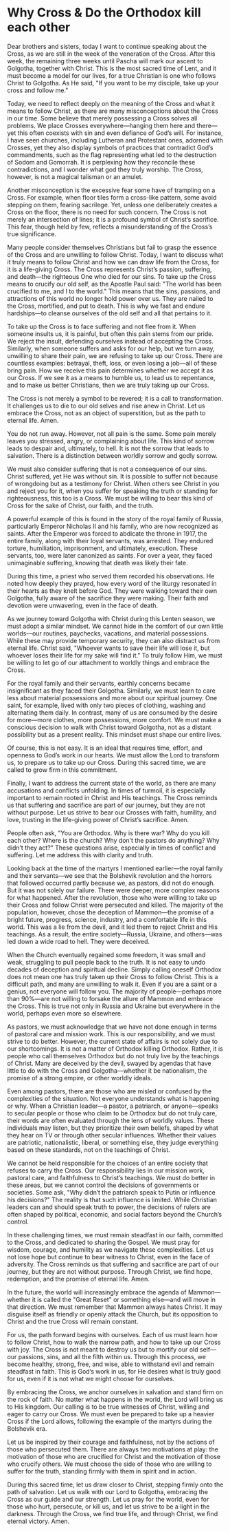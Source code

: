 # Why Cross & Do the Orthodox kill each other

Dear brothers and sisters, today I want to continue speaking about the Cross, as we are still in the week of the veneration of the Cross. After this week, the remaining three weeks until Pascha will mark our ascent to Golgotha, together with Christ. This is the most sacred time of Lent, and it must become a model for our lives, for a true Christian is one who follows Christ to Golgotha. As He said, "If you want to be my disciple, take up your cross and follow me."

Today, we need to reflect deeply on the meaning of the Cross and what it means to follow Christ, as there are many misconceptions about the Cross in our time. Some believe that merely possessing a Cross solves all problems. We place Crosses everywhere—hanging them here and there—yet this often coexists with sin and even defiance of God’s will. For instance, I have seen churches, including Lutheran and Protestant ones, adorned with Crosses, yet they also display symbols of practices that contradict God’s commandments, such as the flag representing what led to the destruction of Sodom and Gomorrah. It is perplexing how they reconcile these contradictions, and I wonder what god they truly worship. The Cross, however, is not a magical talisman or an amulet.

Another misconception is the excessive fear some have of trampling on a Cross. For example, when floor tiles form a cross-like pattern, some avoid stepping on them, fearing sacrilege. Yet, unless one deliberately creates a Cross on the floor, there is no need for such concern. The Cross is not merely an intersection of lines; it is a profound symbol of Christ’s sacrifice. This fear, though held by few, reflects a misunderstanding of the Cross’s true significance.

Many people consider themselves Christians but fail to grasp the essence of the Cross and are unwilling to follow Christ. Today, I want to discuss what it truly means to follow Christ and how we can draw life from the Cross, for it is a life-giving Cross. The Cross represents Christ’s passion, suffering, and death—the righteous One who died for our sins. To take up the Cross means to crucify our old self, as the Apostle Paul said: "The world has been crucified to me, and I to the world." This means that the sins, passions, and attractions of this world no longer hold power over us. They are nailed to the Cross, mortified, and put to death. This is why we fast and endure hardships—to cleanse ourselves of the old self and all that pertains to it.

To take up the Cross is to face suffering and not flee from it. When someone insults us, it is painful, but often this pain stems from our pride. We reject the insult, defending ourselves instead of accepting the Cross. Similarly, when someone suffers and asks for our help, but we turn away, unwilling to share their pain, we are refusing to take up our Cross. There are countless examples: betrayal, theft, loss, or even losing a job—all of these bring pain. How we receive this pain determines whether we accept it as our Cross. If we see it as a means to humble us, to lead us to repentance, and to make us better Christians, then we are truly taking up our Cross.

The Cross is not merely a symbol to be revered; it is a call to transformation. It challenges us to die to our old selves and rise anew in Christ. Let us embrace the Cross, not as an object of superstition, but as the path to eternal life. Amen.

You do not run away. However, not all pain is the same. Some pain merely leaves you stressed, angry, or complaining about life. This kind of sorrow leads to despair and, ultimately, to hell. It is not the sorrow that leads to salvation. There is a distinction between worldly sorrow and godly sorrow. 

We must also consider suffering that is not a consequence of our sins. Christ suffered, yet He was without sin. It is possible to suffer not because of wrongdoing but as a testimony for Christ. When others see Christ in you and reject you for it, when you suffer for speaking the truth or standing for righteousness, this too is a Cross. We must be willing to bear this kind of Cross for the sake of Christ, our faith, and the truth.

A powerful example of this is found in the story of the royal family of Russia, particularly Emperor Nicholas II and his family, who are now recognized as saints. After the Emperor was forced to abdicate the throne in 1917, the entire family, along with their loyal servants, was arrested. They endured torture, humiliation, imprisonment, and ultimately, execution. These servants, too, were later canonized as saints. For over a year, they faced unimaginable suffering, knowing that death was likely their fate. 

During this time, a priest who served them recorded his observations. He noted how deeply they prayed, how every word of the liturgy resonated in their hearts as they knelt before God. They were walking toward their own Golgotha, fully aware of the sacrifice they were making. Their faith and devotion were unwavering, even in the face of death.

As we journey toward Golgotha with Christ during this Lenten season, we must adopt a similar mindset. We cannot hide in the comfort of our own little worlds—our routines, paychecks, vacations, and material possessions. While these may provide temporary security, they can also distract us from eternal life. Christ said, "Whoever wants to save their life will lose it, but whoever loses their life for my sake will find it." To truly follow Him, we must be willing to let go of our attachment to worldly things and embrace the Cross.

For the royal family and their servants, earthly concerns became insignificant as they faced their Golgotha. Similarly, we must learn to care less about material possessions and more about our spiritual journey. One saint, for example, lived with only two pieces of clothing, washing and alternating them daily. In contrast, many of us are consumed by the desire for more—more clothes, more possessions, more comfort. We must make a conscious decision to walk with Christ toward Golgotha, not as a distant possibility but as a present reality. This mindset must shape our entire lives.

Of course, this is not easy. It is an ideal that requires time, effort, and openness to God’s work in our hearts. We must allow the Lord to transform us, to prepare us to take up our Cross. During this sacred time, we are called to grow firm in this commitment.

Finally, I want to address the current state of the world, as there are many accusations and conflicts unfolding. In times of turmoil, it is especially important to remain rooted in Christ and His teachings. The Cross reminds us that suffering and sacrifice are part of our journey, but they are not without purpose. Let us strive to bear our Crosses with faith, humility, and love, trusting in the life-giving power of Christ’s sacrifice. Amen.

People often ask, "You are Orthodox. Why is there war? Why do you kill each other? Where is the church? Why don’t the pastors do anything? Why didn’t they act?" These questions arise, especially in times of conflict and suffering. Let me address this with clarity and truth.

Looking back at the time of the martyrs I mentioned earlier—the royal family and their servants—we see that the Bolshevik revolution and the horrors that followed occurred partly because we, as pastors, did not do enough. But it was not solely our failure. There were deeper, more complex reasons for what happened. After the revolution, those who were willing to take up their Cross and follow Christ were persecuted and killed. The majority of the population, however, chose the deception of Mammon—the promise of a bright future, progress, science, industry, and a comfortable life in this world. This was a lie from the devil, and it led them to reject Christ and His teachings. As a result, the entire society—Russia, Ukraine, and others—was led down a wide road to hell. They were deceived.

When the Church eventually regained some freedom, it was small and weak, struggling to pull people back to the truth. It is not easy to undo decades of deception and spiritual decline. Simply calling oneself Orthodox does not mean one has truly taken up their Cross to follow Christ. This is a difficult path, and many are unwilling to walk it. Even if you are a saint or a genius, not everyone will follow you. The majority of people—perhaps more than 90%—are not willing to forsake the allure of Mammon and embrace the Cross. This is true not only in Russia and Ukraine but everywhere in the world, perhaps even more so elsewhere.

As pastors, we must acknowledge that we have not done enough in terms of pastoral care and mission work. This is our responsibility, and we must strive to do better. However, the current state of affairs is not solely due to our shortcomings. It is not a matter of Orthodox killing Orthodox. Rather, it is people who call themselves Orthodox but do not truly live by the teachings of Christ. Many are deceived by the devil, swayed by agendas that have little to do with the Cross and Golgotha—whether it be nationalism, the promise of a strong empire, or other worldly ideals.

Even among pastors, there are those who are misled or confused by the complexities of the situation. Not everyone understands what is happening or why. When a Christian leader—a pastor, a patriarch, or anyone—speaks to secular people or those who claim to be Orthodox but do not truly care, their words are often evaluated through the lens of worldly values. These individuals may listen, but they prioritize their own beliefs, shaped by what they hear on TV or through other secular influences. Whether their values are patriotic, nationalistic, liberal, or something else, they judge everything based on these standards, not on the teachings of Christ.

We cannot be held responsible for the choices of an entire society that refuses to carry the Cross. Our responsibility lies in our mission work, pastoral care, and faithfulness to Christ’s teachings. We must do better in these areas, but we cannot control the decisions of governments or societies. Some ask, "Why didn’t the patriarch speak to Putin or influence his decisions?" The reality is that such influence is limited. While Christian leaders can and should speak truth to power, the decisions of rulers are often shaped by political, economic, and social factors beyond the Church’s control.

In these challenging times, we must remain steadfast in our faith, committed to the Cross, and dedicated to sharing the Gospel. We must pray for wisdom, courage, and humility as we navigate these complexities. Let us not lose hope but continue to bear witness to Christ, even in the face of adversity. The Cross reminds us that suffering and sacrifice are part of our journey, but they are not without purpose. Through Christ, we find hope, redemption, and the promise of eternal life. Amen.

In the future, the world will increasingly embrace the agenda of Mammon—whether it is called the "Great Reset" or something else—and will move in that direction. We must remember that Mammon always hates Christ. It may disguise itself as friendly or openly attack the Church, but its opposition to Christ and the true Cross will remain constant. 

For us, the path forward begins with ourselves. Each of us must learn how to follow Christ, how to walk the narrow path, and how to take up our Cross with joy. The Cross is not meant to destroy us but to mortify our old self—our passions, sins, and all the filth within us. Through this process, we become healthy, strong, free, and wise, able to withstand evil and remain steadfast in faith. This is God’s work in us, for He desires what is truly good for us, even if it is not what we might choose for ourselves. 

By embracing the Cross, we anchor ourselves in salvation and stand firm on the rock of faith. No matter what happens in the world, the Lord will bring us to His kingdom. Our calling is to be true witnesses of Christ, willing and eager to carry our Cross. We must even be prepared to take up a heavier Cross if the Lord allows, following the example of the martyrs during the Bolshevik era. 

Let us be inspired by their courage and faithfulness, not by the actions of those who persecuted them. There are always two motivations at play: the motivation of those who are crucified for Christ and the motivation of those who crucify others. We must choose the side of those who are willing to suffer for the truth, standing firmly with them in spirit and in action. 

During this sacred time, let us draw closer to Christ, stepping firmly onto the path of salvation. Let us walk with our Lord to Golgotha, embracing the Cross as our guide and our strength. Let us pray for the world, even for those who hurt, persecute, or kill us, and let us strive to be a light in the darkness. Through the Cross, we find true life, and through Christ, we find eternal victory. Amen.


